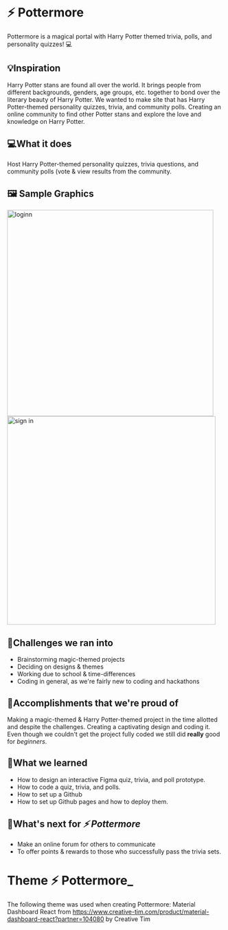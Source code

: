 # ⚡ Pottermore
Pottermore is a magical portal with Harry Potter themed trivia,  polls, and personality quizzes!  💻
## 💡Inspiration

Harry Potter stans are found all over the world. It brings people from different backgrounds, genders, age groups, etc. together to bond over the literary beauty of Harry Potter. We wanted to make site that has Harry Potter-themed personality quizzes, trivia, and community polls. Creating an online community to find other Potter stans and explore the love and knowledge on Harry Potter.

## 💻What it does

Host Harry Potter-themed personality quizzes, trivia questions, and community polls (vote & view results from the community.

## 🖼️ Sample Graphics
<img width="480" alt="loginn" src="https://user-images.githubusercontent.com/82287313/117483589-e380e400-af33-11eb-84bf-d1aadbcf7286.PNG"> <img width="485" alt="sign in" src="https://user-images.githubusercontent.com/82287313/117483592-e4197a80-af33-11eb-801b-2f2f3e91532c.PNG"> 

## 🧠Challenges we ran into

* Brainstorming magic-themed projects
* Deciding on designs & themes
* Working due to school & time-differences
* Coding in general, as we're fairly new to coding and hackathons

## 🏅Accomplishments that we're proud of

Making a magic-themed & Harry Potter-themed project in the time allotted and despite the challenges. Creating a captivating design and coding it. Even though we couldn't get the project fully coded we still did **really** good for _beginners_.

## 📖What we learned

* How to design an interactive Figma quiz, trivia, and poll prototype.
* How to code a quiz, trivia, and polls.
* How to set up a Github
* How to set up Github pages and how to deploy them.

## 🚀What's next for _⚡ Pottermore_

* Make an online forum for others to communicate
* To offer points & rewards to those who successfully pass the trivia sets.

# Theme ⚡ Pottermore_
The following theme was used when creating Pottermore: Material Dashboard React from https://www.creative-tim.com/product/material-dashboard-react?partner=104080 by Creative Tim

